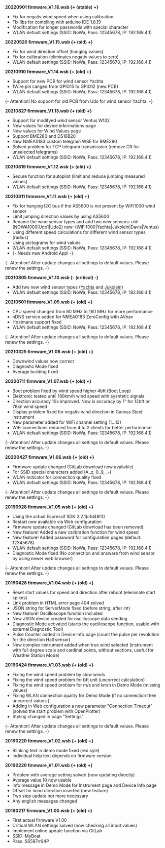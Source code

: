 **20220901 firmware_V1.16.wsb {+ (stable) +}**

* Fix for negativ wind speed when using calibration
* Fix libs for compiling  with arduino IDE 1.8.19
* Modification for longer passwords with special character
* WLAN default settings (SSID: NoWa, Pass: 12345678, IP: 192.168.4.1)

**20220520 firmware_V1.15.wsb {+ (old) +}**

* Fix for wind direction offset (hanging values)
* Fix for calibration (eliminates negativ values to zero)
* WLAN default settings (SSID: NoWa, Pass: 12345678, IP: 192.168.4.1)

**20210910 firmware_V1.14.wsb {+ (old) +}**

* Support for new PCB for wind sensor Yachta
* 1Wire pin canged from GPIO15 to GPIO12 (new PCB)
* WLAN default settings (SSID: NoWa, Pass: 12345678, IP: 192.168.4.1)

{- Attention! No support for old PCB from Udo for wind sensor Yachta. -}

**20210827 firmware_V1.13.wsb {+ (old) +}**

* Support for modifyed wind sensor Ventus W132
* New values for device informations page
* New values for Wind Values page
* Support BME280 and DS18B20
* New NMEA0183 custom telegram WSE for BME280
* Solved problem for TCP telegram transmission (remove CR for unselected telegrams)
* WLAN default settings (SSID: NoWa, Pass: 12345678, IP: 192.168.4.1)

**20210819 firmware_V1.12.wsb {+ (old) +}**

* Secure function for autopilot (limit and reduce jumping measured values)
* WLAN default settings (SSID: NoWa, Pass: 12345678, IP: 192.168.4.1)

**20210811 firmware_V1.11.wsb {+ (old) +}**

* Fix for hanging I2C bus if the AS5600 is not present by WiFi1000 wind sensor
* Limit jumping direction values by using AS5600
* Rename the wind sensor types and add two new sensors:
	old: (NOWA1000|Udo1|Udo2)
	new: (WiFi1000|Yachta|Jukolein|Davis|Ventus)
* Using different speed calculations for different wind sensor types (radius)
* Using pictograms for wind values
* WLAN default settings (SSID: NoWa, Pass: 12345678, IP: 192.168.4.1)
* {- Needs new Android App! -}

{- Attention! After update changes all settings to default values. Please renew the settings. -}

**20210805 firmware_V1.10.wsb {- (critical) -}**

* Add two new wind sensor types ([Yachta](https://www.thingiverse.com/thing:2261719) and [Jukolein](https://github.com/jukolein/NMEA0183-Windsensor))
* WLAN default settings (SSID: NoWa, Pass: 12345678, IP: 192.168.4.1)

**20210501 firmware_V1.09.wsb {+ (old) +}**

* CPU speed changed from 80 MHz to 160 MHz for more performance
* nDNS service added for NMEA0183 ZeroConfig with AVnav
* Hostmane support fixed
* WLAN default settings (SSID: NoWa, Pass: 12345678, IP: 192.168.4.1)

{- Attention! After update changes all settings to default values. Please renew the settings. -}

**20210325 firmware_V1.08.wsb {+ (old) +}**

* Downwind values now correct
* Diagnostic Mode fixed
* Average building fixed

**20200711 firmware_V1.07.wsb {+ (old) +}**

* Boot problem fixed by wind speed higher 4bft (Boot Loop)
* Elektronic tested until 180km/h wind speed with sysntetic signals
* Direction accuracy 10x improved. Now is accuracy by 1° for 12bft or 78kn wind speed
* Display problem fixed for negativ wind direction in Canvas Steel instrument
* New parameter added for WiFi channel setting (1...13)
* WiFi connections reduced from 4 to 2 clients for better performance 
* WLAN default settings (SSID: NoWa, Pass: 12345678, IP: 192.168.4.1)

{- Attention! After update changes all settings to default values. Please renew the settings. -}


**20200427 firmware_V1.06.wsb {+ (old) +}**

* Firmware update changed (GitLab download now available)
* For SSID special characters added (A..z, 0..9, _-)
* WLAN indicator for connection quality fixed
* WLAN default settings (SSID: NoWa, Pass: 12345678, IP: 192.168.4.1)

{- Attention! After update changes all settings to default values. Please renew the settings. -}


**20190928 firmware_V1.05.wsb {+ (old) +}**

* Using the actual Espressif SDK 2.2.1(cfd48f3)
* Restart now available via Web configuration
* Firmware update changed (GitLab download has been removed)
* New feature! Added a new calibration function for wind speed
* New feature! Added password for configuration pages (default: 12345678)
* WLAN default settings (SSID: NoWa, Pass: 12345678, IP: 192.168.4.1)
* Diagnostic Mode fixed (No connection and answare from wind sensor by using newer web browser)

{- Attention! After update changes all settings to default values. Please renew the settings. -}

**20190428 firmware_V1.04.wsb {+ (old) +}**

* Reset start values for speed and direction after reboot (eleminate start spikes)
* Link problem in HTML error page 404 solved
* JSON string for ServerMode fixed (before string, after int)
* New feature! Oscilloscope function included
* New JSON device created for oscilloscope data sending
* Diagnostic Mode activated (starts the oscilloscope function, usable with external Diagnostic Tool)
* Pulse Counter added in Device Info page (count the pulse per revolution for the direction Hall sensor)
* New complex instrument added when true wind selected (instrument with full degree scale and cardinal points, without sections, useful for Weather Station Mode)

**20190424 firmware_V1.03.wsb {+ (old) +}**

* Fixing the wind speed problem by slow winds
* Fixing the wind speed problem for bft unit (uncorrect calculation)
* Fixing the wind speed problem for m/s and km/h in Demo Mode (missing values)
* Fixing WLAN connection quality for Demo Mode (if no connection then uncorrect values )
* Adding in Web configuration a new parameter "Connection Timeout" (solved the start problem with OpenPlotter)
* Styling changed in page "Settings"

{- Attention! After update changes all settings to default values. Please renew the settings. -}

**20190220 firmware_V1.02.wsb {+ (old) +}**

* Blinking text in demo mode fixed (red syle)
* Individual help text depends on firmware version

**20190220 firmware_V1.01.wsb {+ (old) +}**

* Problem with average setting solved (now updating directly)
* Average value 10 now usable
* Info message in Demo Mode for Instrument page and Device Info page
* Offset for wind direction inserted (new feature)
* Two step update not more necessary
* Any english messages changed

**20190217 firmware_V1.00.wsb {+ (old) +}**

* First actual firmware V1.00
* Critical WLAN settings solved (now checking all input values)
* Implement online update function via GitLab
* SSID: MyBoat
* Pass: S6587rr94P

